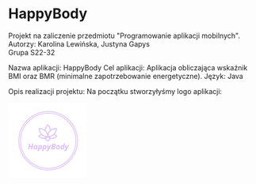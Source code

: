# HappyBody
Projekt na zaliczenie przedmiotu "Programowanie aplikacji mobilnych". <br />
Autorzy: Karolina Lewińska, Justyna Gapys <br />
Grupa S22-32

Nazwa aplikacji: HappyBody
Cel aplikacji: Aplikacja obliczająca wskaźnik BMI oraz BMR (minimalne zapotrzebowanie energetyczne).
Język: Java

Opis realizacji projektu:
Na początku stworzyłyśmy logo aplikacji:

![logo](https://github.com/KarolinaLewinska/HappyBody/blob/master/ReadmeIMG/logo.PNG)

